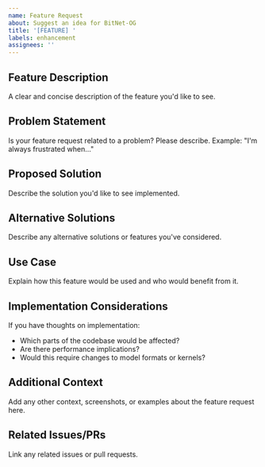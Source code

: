 ```yaml
---
name: Feature Request
about: Suggest an idea for BitNet-OG
title: '[FEATURE] '
labels: enhancement
assignees: ''
---
```


## Feature Description
A clear and concise description of the feature you'd like to see.

## Problem Statement
Is your feature request related to a problem? Please describe.
Example: "I'm always frustrated when..."

## Proposed Solution
Describe the solution you'd like to see implemented.

## Alternative Solutions
Describe any alternative solutions or features you've considered.

## Use Case
Explain how this feature would be used and who would benefit from it.

## Implementation Considerations
If you have thoughts on implementation:
- Which parts of the codebase would be affected?
- Are there performance implications?
- Would this require changes to model formats or kernels?

## Additional Context
Add any other context, screenshots, or examples about the feature request here.

## Related Issues/PRs
Link any related issues or pull requests.
